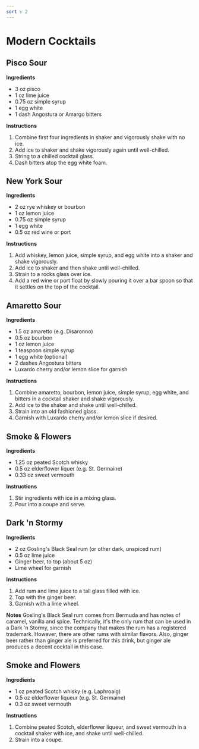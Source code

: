 ```yaml
---
sort : 2
---
```


# Modern Cocktails

## Pisco Sour

__Ingredients__
- 3 oz pisco
- 1 oz lime juice
- 0.75 oz simple syrup
- 1 egg white
- 1 dash Angostura or Amargo bitters

__Instructions__
1. Combine first four ingredients in shaker and vigorously shake with
no ice.
2. Add ice to shaker and shake vigorously again until well-chilled.
3. String to a chilled cocktail glass.
4. Dash bitters atop the egg white foam.

## New York Sour

__Ingredients__
- 2 oz rye whiskey or bourbon
- 1 oz lemon juice
- 0.75 oz simple syrup
- 1 egg white
- 0.5 oz red wine or port

__Instructions__
1. Add whiskey, lemon juice, simple syrup, and egg white into a shaker
and shake vigorously.
2. Add ice to shaker and then shake until well-chilled.
3. Strain to a rocks glass over ice.
4. Add a red wine or port float by slowly pouring it over a bar spoon
so that it settles on the top of the cocktail.

## Amaretto Sour

__Ingredients__
- 1.5 oz amaretto (e.g. Disaronno)
- 0.5 oz bourbon
- 1 oz lemon juice
- 1 teaspoon simple syrup
- 1 egg white (optional)
- 2 dashes Angostura bitters
- Luxardo cherry and/or lemon slice for garnish

__Instructions__
1. Combine amaretto, bourbon, lemon juice, simple syrup, egg white,
and bitters in a cocktail shaker and shake vigorously.
2. Add ice to the shaker and shake until well-chilled.
3. Strain into an old fashioned glass.
4. Garnish with Luxardo cherry and/or lemon slice if desired.

## Smoke & Flowers

__Ingredients__
- 1.25 oz peated Scotch whisky
- 0.5 oz elderflower liquer (e.g. St. Germaine)
- 0.33 oz sweet vermouth

__Instructions__
1. Stir ingredients with ice in a mixing glass.
2. Pour into a coupe and serve.

## Dark 'n Stormy

__Ingredients__
- 2 oz Gosling's Black Seal rum (or other dark, unspiced rum)
- 0.5 oz lime juice
- Ginger beer, to top (about 5 oz)
- Lime wheel for garnish

__Instructions__
1. Add rum and lime juice to a tall glass filled with ice.
2. Top with the ginger beer.
3. Garnish with a lime wheel.

__Notes__
Gosling's Black Seal rum comes from Bermuda and has notes of caramel,
vanilla and spice. Technically, it's the only rum that can be used in
a Dark 'n Stormy, since the company that makes the rum has a
registered trademark. However, there are other rums with similar
flavors. Also, ginger beer rather than ginger ale is preferred for
this drink, but ginger ale produces a decent cocktail in this case.

## Smoke and Flowers

__Ingredients__
- 1 oz peated Scotch whisky (e.g. Laphroaig)
- 0.5 oz elderflower liqueur (e.g. St. Germaine)
- 0.3 oz sweet vermouth

__Instructions__
1. Combine peated Scotch, elderflower liqueur, and sweet vermouth in a cocktail
shaker with ice, and shake until well-chilled.
2. Strain into a coupe.